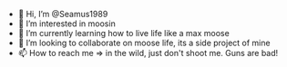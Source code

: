- 👋 Hi, I’m @Seamus1989
- 👀 I’m interested in moosin
- 🌱 I’m currently learning how to live life like a max moose
- 💞️ I’m looking to collaborate on moose life, its a side project of mine
- 📫 How to reach me => in the wild, just don't shoot me. Guns are bad!

<!---
Seamus1989/Seamus1989 is a ✨ special ✨ repository because its `README.md` (this file) appears on your GitHub profile.
You can click the Preview link to take a look at your changes.
--->
